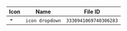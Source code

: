| Icon | Name | File ID |
| ---  | ---  | ---     |
| ![](icon%20dropdown.png) | `icon dropdown` | `3330941069740306283` |
